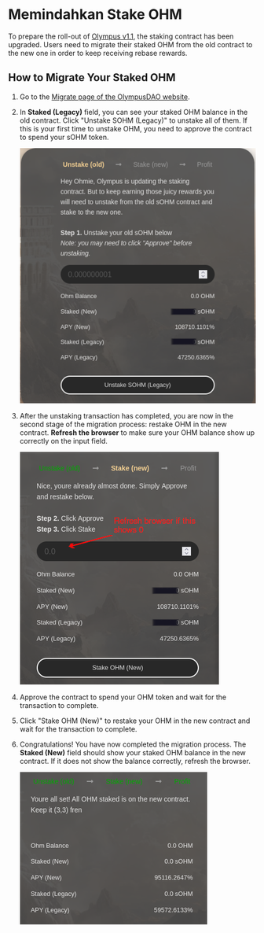 # Memindahkan Stake OHM

To prepare the roll-out of [Olympus v1.1](https://olympusdao.medium.com/olympus-v1-1-a5c6a48be7d1), the staking contract has been upgraded. Users need to migrate their staked OHM from the old contract to the new one in order to keep receiving rebase rewards.

## How to Migrate Your Staked OHM

1. Go to the [Migrate page of the OlympusDAO website](https://app.olympusdao.finance/#/stake/migrate).
2. In **Staked \(Legacy\)** field, you can see your staked OHM balance in the old contract. Click "Unstake SOHM \(Legacy\)" to unstake all of them. If this is your first time to unstake OHM, you need to approve the contract to spend your sOHM token.

   ![Unstake sOHM](../.gitbook/assets/unstake.png)

3. After the unstaking transaction has completed, you are now in the second stage of the migration process: restake OHM in the new contract. **Refresh the browser** to make sure your OHM balance show up correctly on the input field.

   ![Restake OHM](../.gitbook/assets/restake.png)

4. Approve the contract to spend your OHM token and wait for the transaction to complete.
5. Click "Stake OHM \(New\)" to restake your OHM in the new contract and wait for the transaction to complete.
6. Congratulations! You have now completed the migration process. The **Staked \(New\)** field should show your staked OHM balance in the new contract. If it does not show the balance correctly, refresh the browser.

   ![Migration is complete](../.gitbook/assets/complete.png)

